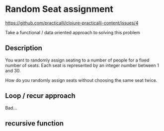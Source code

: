 # Random Seat assignment

https://github.com/practicalli/clojure-practicalli-content/issues/4

Take a functional / data oriented approach to solving this problem

## Description

You want to randomly assign seating to a number of people for a fixed number of seats. Each seat is represented by an integer number between 1 and 30.

How do you randomly assign seats without choosing the same seat twice.



## Loop / recur approach

Bad...


## recursive function
